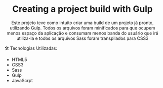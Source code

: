 <h1 align='center'>Creating a project build with Gulp</h1>

<p align='center'>Este projeto teve como intuito criar uma build de um projeto já pronto, utilizando Gulp. Todos os arquivos foram minificados para que ocupem menos espaço da aplicação e consumam menos banda do usuário que irá utiliza-la e todos os arquivos Sass foram transpilados para CSS3 </p>



:hammer_and_wrench: Tecnologias Utilizadas:

- HTML5
- CSS3
- Sass
- Gulp
- JavaScrpt